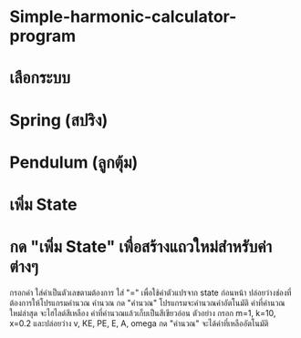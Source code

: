 # Simple-harmonic-calculator-program
# เลือกระบบ
# Spring (สปริง)
# Pendulum (ลูกตุ้ม)
# เพิ่ม State
# กด "เพิ่ม State" เพื่อสร้างแถวใหม่สำหรับค่าต่างๆ
กรอกค่า
ใส่ค่าเป็นตัวเลขตามต้องการ
ใส่ "=" เพื่อใช้ค่าตัวแปรจาก state ก่อนหน้า
ปล่อยว่างช่องที่ต้องการให้โปรแกรมคำนวณ
คำนวณ
กด "คำนวณ" โปรแกรมจะคำนวณค่าอัตโนมัติ
ค่าที่คำนวณ ใหม่ล่าสุด จะไฮไลต์สีเหลือง
ค่าที่คำนวณแล้วเก็บเป็นสีเขียวอ่อน
ตัวอย่าง
กรอก m=1, k=10, x=0.2 และปล่อยว่าง v, KE, PE, E, A, omega
กด "คำนวณ" จะได้ค่าที่เหลืออัตโนมัติ
